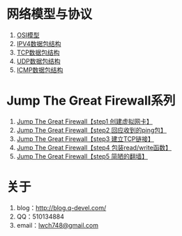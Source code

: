 # 网络模型与协议

1. [OSI模型](http://blog.q-devel.com/osi%e6%a8%a1%e5%9e%8b/)
2. [IPV4数据包结构](http://blog.q-devel.com/ipv4%e6%95%b0%e6%8d%ae%e5%8c%85%e7%bb%93%e6%9e%84/)
3. [TCP数据包结构](http://blog.q-devel.com/tcp%e6%95%b0%e6%8d%ae%e5%8c%85%e7%bb%93%e6%9e%84/)
4. [UDP数据包结构](http://blog.q-devel.com/udp%e6%95%b0%e6%8d%ae%e5%8c%85%e7%bb%93%e6%9e%84/)
5. [ICMP数据包结构](http://blog.q-devel.com/icmp%e6%95%b0%e6%8d%ae%e5%8c%85%e7%bb%93%e6%9e%84/)

# Jump The Great Firewall系列

1. [Jump The Great Firewall【step1 创建虚拟网卡】](http://blog.q-devel.com/jump-the-great-firewall-step1/)
2. [Jump The Great Firewall【step2 回应收到的ping包】](http://blog.q-devel.com/jump-the-great-firewall-step2/)
3. [Jump The Great Firewall【step3 建立TCP链接】](http://blog.q-devel.com/jump-the-great-firewall-step3/)
4. [Jump The Great Firewall【step4 包装read/write函数】](http://blog.q-devel.com/jump-the-great-firewall-step4/)
5. [Jump The Great Firewall【step5 简陋的翻墙】](http://blog.q-devel.com/jump-the-great-firewall-step5/)

# 关于

1. blog：http://blog.q-devel.com/
2. QQ：510134884
3. email：lwch748@gmail.com
